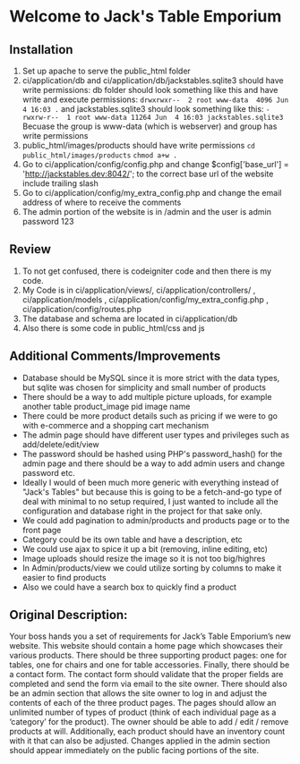# Welcome to Jack's Table Emporium

## Installation
1. Set up apache to serve the public_html folder
2. ci/application/db and ci/application/db/jackstables.sqlite3 should have write permissions: db folder should look something like this and have write and execute permissions: ```drwxrwxr--  2 root www-data  4096 Jun  4 16:03 .```
  and jackstables.sqlite3 should look something like this: ```-rwxrw-r--  1 root www-data 11264 Jun  4 16:03 jackstables.sqlite3``` Becuase the group is www-data (which is webserver) and group has write permissions
3. public_html/images/products should have write permissions
  ```cd public_html/images/products```
  ```chmod a+w .```
4. Go to ci/application/config/config.php and change $config['base_url'] = 'http://jackstables.dev:8042/'; to the correct base url of the website include trailing slash
5. Go to ci/application/config/my_extra_config.php and change the email address of where to receive the comments
6. The admin portion of the website is in /admin and the user is admin password 123

## Review
1. To not get confused, there is codeigniter code and then there is my code. 
2. My Code is in ci/application/views/, ci/application/controllers/ , ci/application/models , ci/application/config/my_extra_config.php , ci/application/config/routes.php
3. The database and schema are located in ci/application/db
4. Also there is some code in public_html/css and js

## Additional Comments/Improvements
- Database should be MySQL since it is more strict with the data types, but sqlite was chosen for simplicity and small number of products
- There should be a way to add multiple picture uploads, for example another table product_image pid image name
- There could be more product details such as pricing if we were to go with e-commerce and a shopping cart mechanism
- The admin page should have different user types and privileges such as add/delete/edit/view 
- The password should be hashed using PHP's password_hash() for the admin page and there should be a way to add admin users and change password etc.
- Ideally I would of been much more generic with everything instead of "Jack's Tables" but because this is going to be a fetch-and-go type of deal with minimal to no setup required, I just wanted to include all the configuration and database right in the project for that sake only.
- We could add pagination to admin/products and products page or to the front page
- Category could be its own table and have a description, etc
- We could use ajax to spice it up a bit (removing, inline editing, etc)
- Image uploads should resize the image so it is not too big/highres
- In Admin/products/view we could utilize sorting by columns to make it easier to find products
- Also we could have a search box to quickly find a product

## Original Description:

Your boss hands you a set of requirements for Jack’s Table Emporium’s new website. This website should contain a home page which showcases their various products. There should be three supporting product pages: one for tables, one for chairs and one for table accessories. Finally, there should be a contact form. The contact form should validate that the proper fields are completed and send the form via email to the site owner.
There should also be an admin section that allows the site owner to log in and adjust the contents of each of the three product pages. The pages should allow an unlimited number of types of product (think of each individual page as a ‘category’ for the product). The owner should be able to add / edit / remove products at will. Additionally, each product should have an inventory count with it that can also be adjusted. Changes applied in the admin section should appear immediately on the public facing portions of the site.


